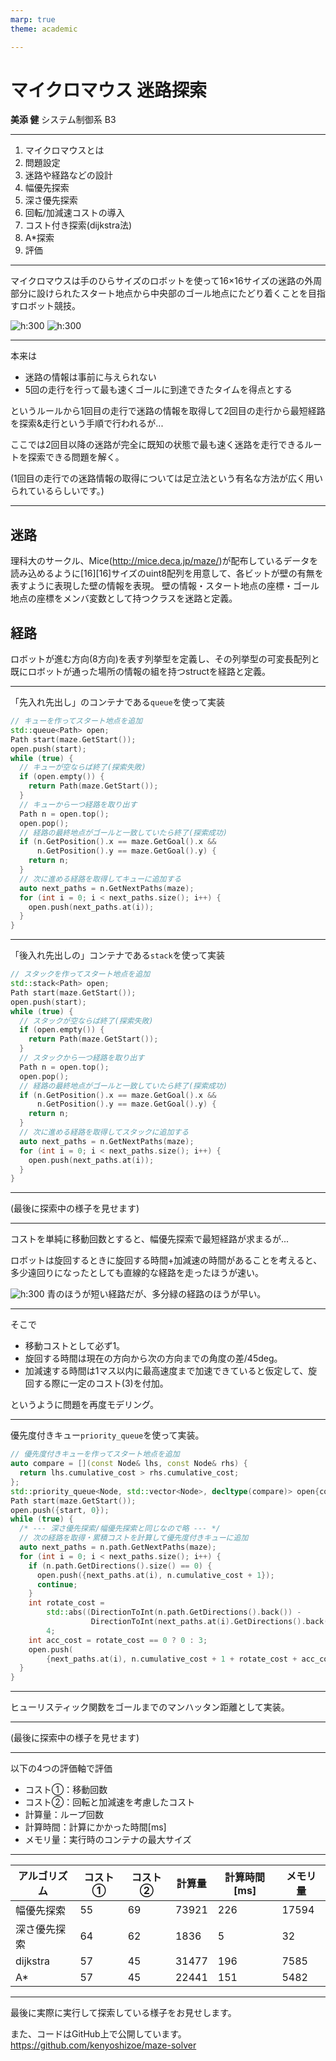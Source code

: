 ```yaml
---
marp: true
theme: academic

---
```

<!-- _class: lead -->
# マイクロマウス 迷路探索
**美添 健**
システム制御系 B3


---
<!-- _header: 目次 -->
1. マイクロマウスとは
1. 問題設定
1. 迷路や経路などの設計
1. 幅優先探索
1. 深さ優先探索
1. 回転/加減速コストの導入
1. コスト付き探索(dijkstra法)
1. A*探索
1. 評価


---
<!-- _header: マイクロマウスとは -->
マイクロマウスは手のひらサイズのロボットを使って16×16サイズの迷路の外周部分に設けられたスタート地点から中央部のゴール地点にたどり着くことを⽬指すロボット競技。

![h:300](image/micromouse_robot.jpg) ![h:300](image/micromouse_maze.jpg)

---
<!-- _header: 問題設定 -->
本来は
- 迷路の情報は事前に与えられない
- 5回の走行を行って最も速くゴールに到達できたタイムを得点とする

というルールから1回目の走行で迷路の情報を取得して2回目の走行から最短経路を探索&走行という手順で行われるが...

ここでは2回目以降の迷路が完全に既知の状態で最も速く迷路を走行できるルートを探索できる問題を解く。

(1回目の走行での迷路情報の取得については足立法という有名な方法が広く用いられているらしいです。)

---
<!-- _header: 迷路や経路などの設計 -->
## 迷路
理科大のサークル、Mice(http://mice.deca.jp/maze/)が配布しているデータを読み込めるように[16][16]サイズのuint8配列を用意して、各ビットが壁の有無を表すように表現した壁の情報を表現。
壁の情報・スタート地点の座標・ゴール地点の座標をメンバ変数として持つクラスを迷路と定義。
## 経路
ロボットが進む方向(8方向)を表す列挙型を定義し、その列挙型の可変長配列と既にロボットが通った場所の情報の組を持つstructを経路と定義。

---
<!-- _header: 幅優先探索 -->
「先入れ先出し」のコンテナである`queue`を使って実装
```cpp
// キューを作ってスタート地点を追加
std::queue<Path> open;
Path start(maze.GetStart());
open.push(start);
while (true) {
  // キューが空ならば終了(探索失敗)
  if (open.empty()) {
    return Path(maze.GetStart());
  }
  // キューから一つ経路を取り出す
  Path n = open.top();
  open.pop();
  // 経路の最終地点がゴールと一致していたら終了(探索成功)
  if (n.GetPosition().x == maze.GetGoal().x &&
      n.GetPosition().y == maze.GetGoal().y) {
    return n;
  }
  // 次に進める経路を取得してキューに追加する
  auto next_paths = n.GetNextPaths(maze);
  for (int i = 0; i < next_paths.size(); i++) {
    open.push(next_paths.at(i));
  }
}
```
---
<!-- _header: 深さ優先探索 -->
「後入れ先出しの」コンテナである`stack`を使って実装
```cpp
// スタックを作ってスタート地点を追加
std::stack<Path> open;
Path start(maze.GetStart());
open.push(start);
while (true) {
  // スタックが空ならば終了(探索失敗)
  if (open.empty()) {
    return Path(maze.GetStart());
  }
  // スタックから一つ経路を取り出す
  Path n = open.top();
  open.pop();
  // 経路の最終地点がゴールと一致していたら終了(探索成功)
  if (n.GetPosition().x == maze.GetGoal().x &&
      n.GetPosition().y == maze.GetGoal().y) {
    return n;
  }
  // 次に進める経路を取得してスタックに追加する
  auto next_paths = n.GetNextPaths(maze);
  for (int i = 0; i < next_paths.size(); i++) {
    open.push(next_paths.at(i));
  }
}
```

---
<!-- _header: 幅優先探索/深さ優先探索の探索結果 -->

(最後に探索中の様子を見せます)

---
<!-- _header: 回転/加減速コストの導入 -->
コストを単純に移動回数とすると、幅優先探索で最短経路が求まるが...

ロボットは旋回するときに旋回する時間+加減速の時間があることを考えると、多少遠回りになったとしても直線的な経路を走ったほうが速い。

![h:300](image/straight_vs_crooked.jpg)
青のほうが短い経路だが、多分緑の経路のほうが早い。

---
<!-- _header: 回転/加減速コストの導入 -->
そこで

- 移動コストとして必ず1。
- 旋回する時間は現在の方向から次の方向までの角度の差/45deg。
- 加減速する時間は1マス以内に最高速度まで加速できていると仮定して、旋回する際に一定のコスト(3)を付加。

というように問題を再度モデリング。

---
<!-- _header: コスト付き探索(dijkstra法) -->
優先度付きキュー`priority_queue`を使って実装。
```cpp
// 優先度付きキューを作ってスタート地点を追加
auto compare = [](const Node& lhs, const Node& rhs) {
  return lhs.cumulative_cost > rhs.cumulative_cost;
};
std::priority_queue<Node, std::vector<Node>, decltype(compare)> open{compare};
Path start(maze.GetStart());
open.push({start, 0});
while (true) {
  /* --- 深さ優先探索/幅優先探索と同じなので略 --- */
  // 次の経路を取得・累積コストを計算して優先度付きキューに追加
  auto next_paths = n.path.GetNextPaths(maze);
  for (int i = 0; i < next_paths.size(); i++) {
    if (n.path.GetDirections().size() == 0) {
      open.push({next_paths.at(i), n.cumulative_cost + 1});
      continue;
    }
    int rotate_cost =
        std::abs((DirectionToInt(n.path.GetDirections().back()) -
                  DirectionToInt(next_paths.at(i).GetDirections().back()))) %
        4;
    int acc_cost = rotate_cost == 0 ? 0 : 3;
    open.push(
        {next_paths.at(i), n.cumulative_cost + 1 + rotate_cost + acc_cost});
  }
}
```

---

<!-- _header: A*探索 -->
ヒューリスティック関数をゴールまでのマンハッタン距離として実装。

---
<!-- _header: Dijkstra法/A*探索の探索結果 -->

(最後に探索中の様子を見せます)

---
<!-- _header: 評価 -->
以下の4つの評価軸で評価

- コスト①：移動回数
- コスト②：回転と加減速を考慮したコスト
- 計算量：ループ回数
- 計算時間：計算にかかった時間[ms]
- メモリ量：実行時のコンテナの最大サイズ

---
<!-- _header: 評価 -->
|アルゴリズム|コスト①|コスト②|計算量|計算時間[ms]|メモリ量|
|---|---|---|---|---|---|
|幅優先探索|55|69|73921|226|17594|
|深さ優先探索|64|62|1836|5|32|
|dijkstra|57|45|31477|196|7585|
|A*|57|45|22441|151|5482|

---
<!-- _header: 実演 -->
最後に実際に実行して探索している様子をお見せします。

また、コードはGitHub上で公開しています。
https://github.com/kenyoshizoe/maze-solver
